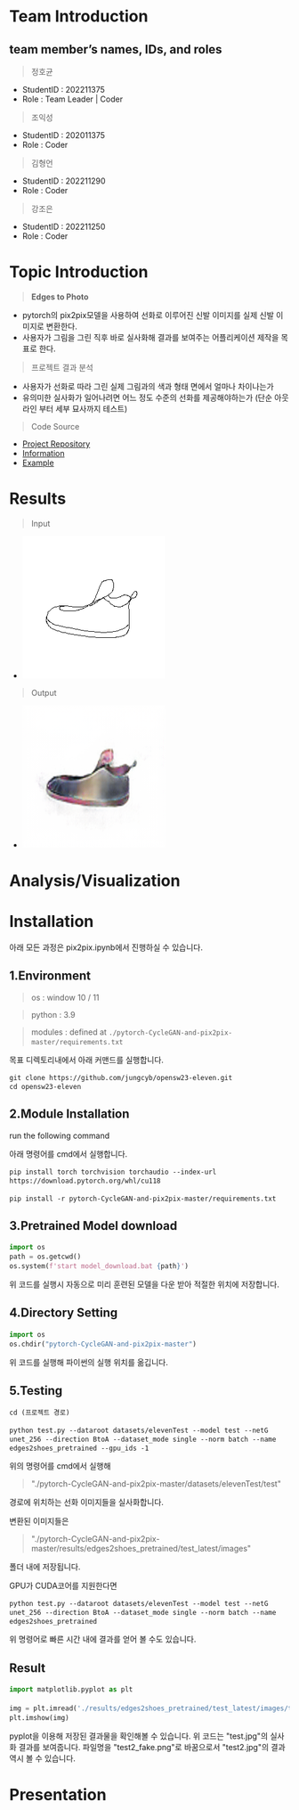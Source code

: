 
# Team Introduction
  ## team member’s names, IDs, and roles
  > 정호균
  - StudentID : 202211375
  - Role : Team Leader | Coder
  > 조익성
  - StudentID : 202011375
  - Role : Coder
  > 김형언
  - StudentID : 202211290
  - Role : Coder
  > 강조은
  - StudentID : 202211250
  - Role : Coder

# Topic Introduction
> __Edges to Photo__
- pytorch의 pix2pix모델을 사용하여 선화로 이루어진 신발 이미지를 실제 신발 이미지로 변환한다.
- 사용자가 그림을 그린 직후 바로 실사화해 결과를 보여주는 어플리케이션 제작을 목표로 한다.
> 프로젝트 결과 분석
- 사용자가 선화로 따라 그린 실제 그림과의 색과 형태 면에서 얼마나 차이나는가
- 유의미한 실사화가 일어나려면 어느 정도 수준의 선화를 제공해야하는가 (단순 아웃라인 부터 세부 묘사까지 테스트)

> Code Source
- [Project Repository](https://github.com/junyanz/pytorch-CycleGAN-and-pix2pix)
- [Information](https://phillipi.github.io/pix2pix/)
- [Example](https://phillipi.github.io/pix2pix/images/sketch2photo_shoes/latest_net_G_sketch/index.html)

# Results
>Input
- ![sample image](./pytorch-CycleGAN-and-pix2pix-master/datasets/elevenTest/test/test2.jpg)
>Output
- ![sample image](./pytorch-CycleGAN-and-pix2pix-master/results/edges2shoes_pretrained/test_latest/images/test2_fake.png)

# Analysis/Visualization

# Installation
아래 모든 과정은 pix2pix.ipynb에서 진행하실 수 있습니다.
## 1.Environment
> os : window 10 / 11

> python : 3.9

> modules : defined at ```./pytorch-CycleGAN-and-pix2pix-master/requirements.txt```

목표 디렉토리내에서 아래 커맨드를 실행합니다.
```
git clone https://github.com/jungcyb/opensw23-eleven.git
cd opensw23-eleven
```

## 2.Module Installation
run the following command

아래 명령어를 cmd에서 실행합니다.
```
pip install torch torchvision torchaudio --index-url https://download.pytorch.org/whl/cu118

pip install -r pytorch-CycleGAN-and-pix2pix-master/requirements.txt
```

## 3.Pretrained Model download
```python
import os
path = os.getcwd()
os.system(f'start model_download.bat {path}')
```
위 코드를 실행시 자동으로 미리 훈련된 모델을 다운 받아 적절한 위치에 저장합니다.

## 4.Directory Setting
```python
import os
os.chdir("pytorch-CycleGAN-and-pix2pix-master")
```
위 코드를 실행해 파이썬의 실행 위치를 옮깁니다.

## 5.Testing
```
cd (프로젝트 경로)

python test.py --dataroot datasets/elevenTest --model test --netG unet_256 --direction BtoA --dataset_mode single --norm batch --name edges2shoes_pretrained --gpu_ids -1
```
위의 명령어를 cmd에서 실행해 

> "./pytorch-CycleGAN-and-pix2pix-master/datasets/elevenTest/test"

경로에 위치하는 선화 이미지들을 실사화합니다. 

변환된 이미지들은 
> "./pytorch-CycleGAN-and-pix2pix-master/results/edges2shoes_pretrained/test_latest/images"

폴더 내에 저장됩니다.


GPU가 CUDA코어를 지원한다면
```
python test.py --dataroot datasets/elevenTest --model test --netG unet_256 --direction BtoA --dataset_mode single --norm batch --name edges2shoes_pretrained
``` 
위 명령어로 빠른 시간 내에 결과를 얻어 볼 수도 있습니다.

## Result
```python
import matplotlib.pyplot as plt

img = plt.imread('./results/edges2shoes_pretrained/test_latest/images/test_fake.png')
plt.imshow(img)
```
pyplot을 이용해 저장된 결과물을 확인해볼 수 있습니다. 위 코드는 "test.jpg"의 실사화 결과를 보여줍니다. 파일명을 "test2_fake.png"로 바꿈으로서 "test2.jpg"의 결과 역시 볼 수 있습니다.
# Presentation
